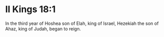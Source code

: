 # II Kings 18:1

In the third year of Hoshea son of Elah, king of Israel, Hezekiah the son of Ahaz, king of Judah, began to reign.
